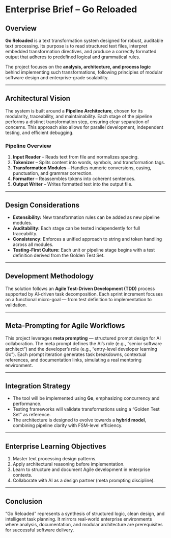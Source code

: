 # Enterprise Brief – Go Reloaded

## Overview
**Go Reloaded** is a text transformation system designed for robust, auditable text processing. Its purpose is to read structured text files, interpret embedded transformation directives, and produce a correctly formatted output that adheres to predefined logical and grammatical rules.

The project focuses on the **analysis, architecture, and process logic** behind implementing such transformations, following principles of modular software design and enterprise-grade scalability.

---

## Architectural Vision
The system is built around a **Pipeline Architecture**, chosen for its modularity, traceability, and maintainability. Each stage of the pipeline performs a distinct transformation step, ensuring clear separation of concerns. This approach also allows for parallel development, independent testing, and efficient debugging.

### Pipeline Overview
1. **Input Reader** – Reads text from file and normalizes spacing.
2. **Tokenizer** – Splits content into words, symbols, and transformation tags.
3. **Transformation Modules** – Handles numeric conversions, casing, punctuation, and grammar correction.
4. **Formatter** – Reassembles tokens into coherent sentences.
5. **Output Writer** – Writes formatted text into the output file.

---

## Design Considerations
- **Extensibility:** New transformation rules can be added as new pipeline modules.
- **Auditability:** Each stage can be tested independently for full traceability.
- **Consistency:** Enforces a unified approach to string and token handling across all modules.
- **Testing-First Culture:** Each unit or pipeline stage begins with a test definition derived from the Golden Test Set.

---

## Development Methodology
The solution follows an **Agile Test-Driven Development (TDD)** process supported by AI-driven task decomposition. Each sprint increment focuses on a functional micro-goal — from test definition to implementation to validation.

---

## Meta-Prompting for Agile Workflows
This project leverages **meta prompting** — structured prompt design for AI collaboration. The meta prompt defines the AI’s role (e.g., “senior software architect”) and the developer’s role (e.g., “entry-level developer learning Go”). Each prompt iteration generates task breakdowns, contextual references, and documentation links, simulating a real mentoring environment.

---

## Integration Strategy
- The tool will be implemented using **Go**, emphasizing concurrency and performance.
- Testing frameworks will validate transformations using a “Golden Test Set” as reference.
- The architecture is designed to evolve towards a **hybrid model**, combining pipeline clarity with FSM-level efficiency.

---

## Enterprise Learning Objectives
1. Master text processing design patterns.
2. Apply architectural reasoning before implementation.
3. Learn to structure and document Agile development in enterprise contexts.
4. Collaborate with AI as a design partner (meta prompting discipline).

---

## Conclusion
“Go Reloaded” represents a synthesis of structured logic, clean design, and intelligent task planning. It mirrors real-world enterprise environments where analysis, documentation, and modular architecture are prerequisites for successful software delivery.
